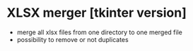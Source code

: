 # XLSX merger [tkinter version]

* merge all xlsx files from one directory to one merged file
* possibility to remove or not duplicates
